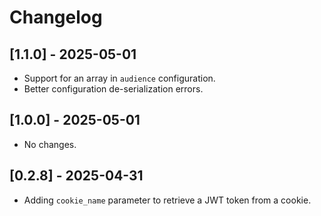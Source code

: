 # Changelog

## [1.1.0] - 2025-05-01

- Support for an array in `audience` configuration.
- Better configuration de-serialization errors.

## [1.0.0] - 2025-05-01

- No changes.

## [0.2.8] - 2025-04-31

- Adding `cookie_name` parameter to retrieve a JWT token from a cookie.
